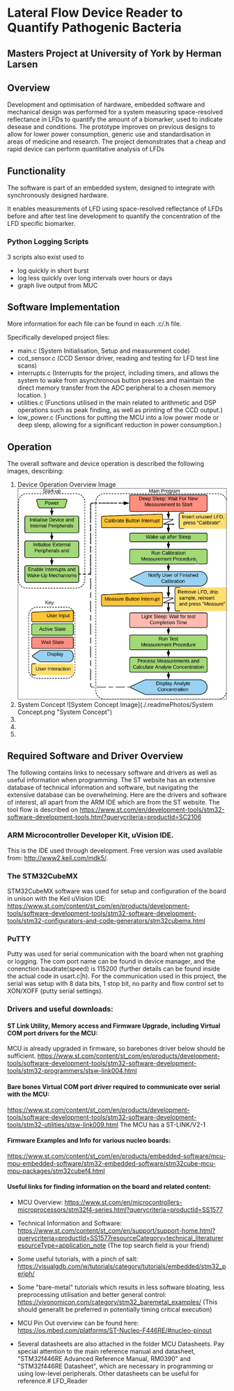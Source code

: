 # Lateral Flow Device Reader to Quantify Pathogenic Bacteria
## Masters Project at University of York by Herman Larsen

## Overview 
Development and optimisation of hardware, embedded software and mechanical design was performed for a system measuring space-resolved reflectance in LFDs to quantify the amount of a biomarker, used to indicate desease and conditions.
The prototype improves on previous designs to allow for lower power consumption, generic use and standardisation in areas of medicine and research. 
The project demonstrates that a cheap and rapid device can perform quantitative analysis of LFDs

## Functionality

The software is part of an embedded system, designed to integrate with synchronously designed hardware.

It enables measurements of LFD using space-resolved reflectance of LFDs before and after test line development to quantify the concentration of the LFD specific biomarker.

### Python Logging Scripts
3 scripts also exist used to 
+ log quickly in short burst
+ log less quickly over long intervals over hours or days
+ graph live output from MUC


## Software Implementation

More information for each file can  be found in each .c/.h file.

Specifically developed project files:
+ main.c (System Initialisation, Setup and measurement code)
+ ccd_sensor.c (CCD Sensor driver, reading and testing for LFD test line scans)
+ interrupts.c (Interrupts for the project, including timers, and allows the system to wake from asynchronous button presses and maintain the direct memory transfer from the ADC peripheral to a chosen memory location.  )
+ utilities.c (Functions utilised in the main related to arithmetic and DSP operations such as peak finding, as well as printing of the CCD output.)
+ low_power.c (Functions for putting the MCU into a low power mode or deep sleep, allowing for a significant reduction in power consumption.)

## Operation 
The overall software and device operation is described the following images, describing:
1. Device Operation Overview Image ![Device Operation Overview Image](./.readmePhotos/Operation.png "Device Operation Overview")
2. System Concept ![System Concept Image](./.readmePhotos/System Concept.png "System Concept")
3.
4.
5.








## Required Software and Driver Overview
The following contains links to necessary software and drivers as well as useful information when programming. 
The ST website has an extensive database of technical information and software, but navigating the extensive database can be overwhelming.
Here are the drivers and software of interest, all apart from the ARM IDE which are from the ST website.
The tool flow is described on https://www.st.com/en/development-tools/stm32-software-development-tools.html?querycriteria=productId=SC2106

### ARM Microcontroller Developer Kit, uVision IDE. 
This is the IDE used through development. Free version was used available from: http://www2.keil.com/mdk5/.

### The STM32CubeMX
STM32CubeMX software was used for setup and configuration of the board in unison with the Keil uVision IDE:
https://www.st.com/content/st_com/en/products/development-tools/software-development-tools/stm32-software-development-tools/stm32-configurators-and-code-generators/stm32cubemx.html

### PuTTY 
Putty was used for serial communication with the board when not graphing or logging.
The com port name can be found in device manager, and the conenction baudrate(speed) is 115200 (further details can be found inside the actual code in usart.c|h).
For the communication used in this project, the serial was setup with 8 data bits, 1 stop bit, no parity and flow control set to XON/XOFF (putty serial settings).


### Drivers and useful downloads:

#### ST Link Utility, Memory access and Firmware Upgrade, including Virtual COM port drivers for the MCU:
MCU is already upgraded in firmware, so barebones driver below should be sufficient.
https://www.st.com/content/st_com/en/products/development-tools/software-development-tools/stm32-software-development-tools/stm32-programmers/stsw-link004.html

#### Bare bones Virtual COM port driver required to communicate over serial with the MCU:
https://www.st.com/content/st_com/en/products/development-tools/software-development-tools/stm32-software-development-tools/stm32-utilities/stsw-link009.html
The MCU has a ST-LINK/V2-1

#### Firmware Examples and Info for various nucleo boards:
https://www.st.com/content/st_com/en/products/embedded-software/mcu-mpu-embedded-software/stm32-embedded-software/stm32cube-mcu-mpu-packages/stm32cubef4.html

#### Useful links for finding information on the board and related content:
+ MCU Overview: https://www.st.com/en/microcontrollers-microprocessors/stm32f4-series.html?querycriteria=productId=SS1577

+ Technical Information and Software: https://www.st.com/content/st_com/en/support/support-home.html?querycriteria=productId=SS1577resourceCategory=technical_literatureresourceType=application_note  (The top search field is your friend)
	
+ Some useful tutorials, with a pinch of salt: https://visualgdb.com/w/tutorials/category/tutorials/embedded/stm32_periph/
	
+ Some "bare-metal" tutorials which results in less software bloating, less preprocessing utilisation and better general control: https://vivonomicon.com/category/stm32_baremetal_examples/  (This should generallt be preferred in potentially timing critical execution)
	
+ MCU Pin Out overview can be found here: https://os.mbed.com/platforms/ST-Nucleo-F446RE/#nucleo-pinout
	
+ Several datasheets are also attached in the folder MCU Datasheets. Pay special attention to the main reference manual and datasheet, "STM32f446RE Advanced Reference Manual, RM0390" and "STM32f446RE Datasheet", which are necessary in programming or using low-level peripherals. Other datasheets can be useful for reference.# LFD_Reader


